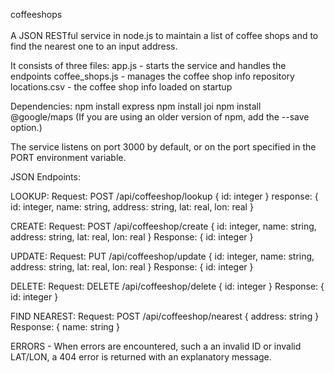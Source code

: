 coffeeshops<br><br>
A JSON RESTful service in node.js to maintain a list of coffee shops and to find the nearest one to an input address.

It consists of three files:
app.js - starts the service and handles the endpoints
coffee_shops.js - manages the coffee shop info repository
locations.csv - the coffee shop info loaded on startup

Dependencies:
npm install express
npm install joi
npm install @google/maps
(If you are using an older version of npm, add the --save option.)

The service listens on port 3000 by default, or on the port specified in the PORT environment variable.

JSON Endpoints:

LOOKUP: Request: POST /api/coffeeshop/lookup { id: integer } response: { id: integer, name: string, address: string, lat: real, lon: real }

CREATE: Request: POST /api/coffeeshop/create { id: integer, name: string, address: string, lat: real, lon: real } Response: { id: integer }

UPDATE: Request: PUT /api/coffeeshop/update { id: integer, name: string, address: string, lat: real, lon: real } Response: { id: integer }

DELETE: Request: DELETE /api/coffeeshop/delete { id: integer } Response: { id: integer }

FIND NEAREST: Request: POST /api/coffeeshop/nearest { address: string } Response: { name: string }

ERRORS - When errors are encountered, such a an invalid ID or invalid LAT/LON, a 404 error is returned with an explanatory message.
